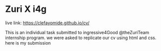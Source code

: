 # Zuri X i4g
live link: https://clefayomide.github.io/cv/

This is an individual task submitted to ingressive4Good @theZuriTeam internship program. we were asked to replicate our cv using html and css. here is my submission
